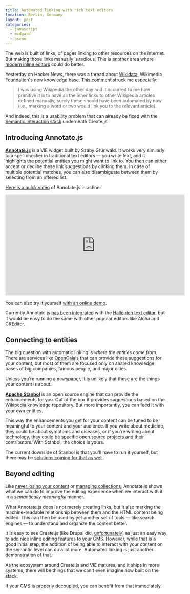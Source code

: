 ```yaml
---
title: Automated linking with rich text editors
location: Berlin, Germany
layout: post
categories:
  - javascript
  - midgard
  - oscom
---
```

The web is built of links, of pages linking to other resources on the internet. But making those links manually is tedious. This is another area where [modern inline editors](http://createjs.org) could do better.

Yesterday on Hacker News, there was a thread about [Wikidata](http://www.wikidata.org), Wikimedia Foundation's new knowledge base. [This comment](https://news.ycombinator.com/item?id=5627968) struck me especially:

> I was using Wikipedia the other day and it occurred to me how primitive it is to have all the inner links to other Wikipedia articles defined manually, surely these should have been automated by now (i.e., marking a word or two would link you to the relevant article).

And indeed, this is a usability problem that can already be fixed with the [Semantic Interaction stack](http://viejs.org/) underneath Create.js.

## Introducing Annotate.js

**[Annotate.js](https://github.com/szabyg/annotate.js)** is a VIE widget built by Szaby Grünwald. It works very similarly to a spell checker in traditional text editors &mdash; you write text, and it highlights the potential entities you might want to link to. You then can either accept or decline these link suggestions by clicking them. In case of multiple potential matches, you can also disambiguate between them by selecting from an offered list.

[Here is a quick video](http://www.youtube.com/watch?v=zAMUpd6rb9k&feature=share&list=UUnPE7t9tqwcsO0LLyw5zuPQ) of Annotate.js in action:

<iframe width="560" height="315" src="https://www.youtube.com/embed/zAMUpd6rb9k?list=UUnPE7t9tqwcsO0LLyw5zuPQ" frameborder="0" allowfullscreen></iframe>

You can also try it yourself [with an online demo](http://szabyg.github.io/annotate.js/).

Currently Annotate.js [has been integrated](https://github.com/bergie/hallo/blob/master/src/plugins/annotate.coffee) with the [Hallo rich text editor](http://hallojs.org), but it would be easy to do the same with other popular editors like Aloha and CKEditor.

## Connecting to entities

The big question with automatic linking is *where the entities come from*. There are services like [OpenCalais](http://www.opencalais.com/) that can provide these suggestions for your content, but most of them are focused only on shared knowledge bases of big companies, famous people, and major cities.

Unless you're running a newspaper, it is unlikely that these are the things your content is about.

**[Apache Stanbol](http://stanbol.apache.org/)** is an open source engine that can provide the enhancements for you. Out of the box it provides suggestions based on the Wikipedia knowledge repository. But more importantly, you can feed it with your own entities.

This way the enhancements you get for your content can be tuned to be meaningful to your content and your audience. If you write about medicine, they could be about symptoms and diseases, or if you're writing about technology, they could be specific open source projects and their contributors. With Stanbol, the choice is yours.

The current downside of Stanbol is that you'll have to run it yourself, but there may be [solutions coming for that as well](http://signup.redlink.co/).

## Beyond editing

Like [never losing your content](http://bergie.iki.fi/blog/never-lose-content/) or [managing collections](http://bergie.iki.fi/blog/create-collections/), Annotate.js shows what we can do to improve the editing experience when we interact with it in a *semantically meaningful* manner.

What Annotate.js does is not merely creating links, but it also marking the machine-readable relationship between them and the HTML content being edited. This can then be used by yet another set of tools &mdash; like search engines &mdash; to understand and organize the content better.

It is easy to see Create.js (like Drupal did, [unfortunately](http://drupal.org/node/1979784)) as just an easy way to add nice inline editing features to your CMS. However, while that is a good initial step, the addition of being able to interact with your content on the semantic level can do a lot more. Automated linking is just another demonstration of that.

As the ecosystem around Create.js and VIE matures, and it ships in more systems, there will be things that we can't even imagine now built on the stack.

If your CMS is [properly decoupled](http://bergie.iki.fi/blog/decoupling_content_management/), you can benefit from that immediately.
